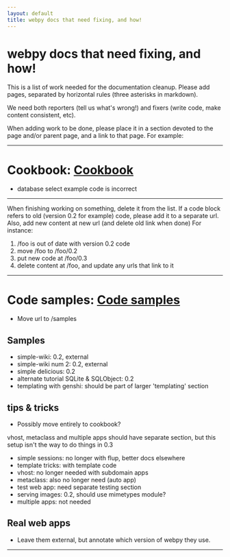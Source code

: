 ```yaml
---
layout: default
title: webpy docs that need fixing, and how!
---
```


# webpy docs that need fixing, and how!

This is a list of work needed for the documentation cleanup.  Please add pages, separated by horizontal rules (three asterisks in markdown).

We need both reporters (tell us what's wrong!) and fixers (write code, make content consistent, etc).

When adding work to be done, please place it in a section devoted to the page and/or parent page, and a link to that page. For example:

---

# Cookbook: [Cookbook](/cookbook)

* database select example code is incorrect

---

When finishing working on something, delete it from the list. If a code block refers to old (version 0.2 for example) code, please add it to a separate url.  Also, add new content at new url (and delete old link when done) For instance:

1. /foo is out of date with version 0.2 code
1. move /foo to /foo/0.2
1. put new code at /foo/0.3
1. delete content at /foo, and update any urls that link to it

---

# Code samples: [Code samples](https://github.com/webpy/webpy-examples/)

* Move url to /samples

## Samples

* simple-wiki: 0.2, external
* simple-wiki num 2: 0.2, external
* simple delicious: 0.2
* alternate tutorial SQLite & SQLObject: 0.2
* templating with genshi: should be part of larger 'templating' section

## tips & tricks

* Possibly move entirely to cookbook?

vhost, metaclass and multiple apps should have separate section, but this setup isn't the way to do things in 0.3

* simple sessions: no longer with flup, better docs elsewhere
* template tricks: with template code
* vhost: no longer needed with subdomain apps
* metaclass: also no longer need (auto app)
* test web app: need separate testing section
* serving images: 0.2, should use mimetypes module?
* multiple apps: not needed

## Real web apps

* Leave them external, but annotate which version of webpy they use.

---
